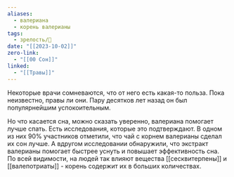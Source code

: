 ```yaml
---
aliases:
  - валериана
  - корень валерианы
tags:
  - зрелость/🌱
date: "[[2023-10-02]]"
zero-link:
  - "[[00 Сон]]"
linked:
  - "[[Травы]]"
---
```

Некоторые врачи сомневаются, что от него есть какая-то польза. Пока неизвестно, правы ли они. Пару десятков лет назад он был популярнейшим успокоительным.

Но что касается сна, можно сказать уверенно, валериана помогает лучше спать. Есть исследования, которые это подтверждают. В одном из них 90% участников отметили, что чай с корнем валерианы сделал их сон лучше. А вдругом исследовании обнаружили, что экстракт валерианы помогает быстрее уснуть и повышает эффективность сна. По всей видимости, на людей так влияют вещества [[сесквитерпены]] и [[валепотриаты]] - корень содержит их в больших количествах.